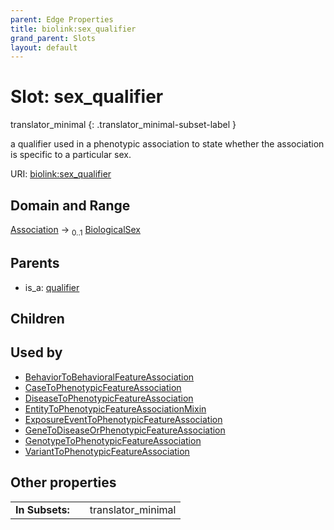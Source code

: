 ```yaml
---
parent: Edge Properties
title: biolink:sex_qualifier
grand_parent: Slots
layout: default
---
```


# Slot: sex_qualifier

translator_minimal
{: .translator_minimal-subset-label }


a qualifier used in a phenotypic association to state whether the association is specific to a particular sex.

URI: [biolink:sex_qualifier](https://w3id.org/biolink/vocab/sex_qualifier)

## Domain and Range

[Association](Association.md) ->  <sub>0..1</sub> [BiologicalSex](BiologicalSex.md)

## Parents

 *  is_a: [qualifier](qualifier.md)

## Children


## Used by

 * [BehaviorToBehavioralFeatureAssociation](BehaviorToBehavioralFeatureAssociation.md)
 * [CaseToPhenotypicFeatureAssociation](CaseToPhenotypicFeatureAssociation.md)
 * [DiseaseToPhenotypicFeatureAssociation](DiseaseToPhenotypicFeatureAssociation.md)
 * [EntityToPhenotypicFeatureAssociationMixin](EntityToPhenotypicFeatureAssociationMixin.md)
 * [ExposureEventToPhenotypicFeatureAssociation](ExposureEventToPhenotypicFeatureAssociation.md)
 * [GeneToDiseaseOrPhenotypicFeatureAssociation](GeneToDiseaseOrPhenotypicFeatureAssociation.md)
 * [GenotypeToPhenotypicFeatureAssociation](GenotypeToPhenotypicFeatureAssociation.md)
 * [VariantToPhenotypicFeatureAssociation](VariantToPhenotypicFeatureAssociation.md)

## Other properties

|  |  |  |
| --- | --- | --- |
| **In Subsets:** | | translator_minimal |

